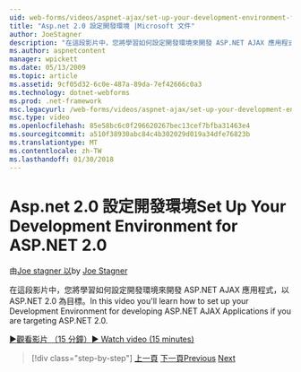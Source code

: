 ```yaml
---
uid: web-forms/videos/aspnet-ajax/set-up-your-development-environment-for-aspnet-20
title: "Asp.net 2.0 設定開發環境 |Microsoft 文件"
author: JoeStagner
description: "在這段影片中，您將學習如何設定開發環境來開發 ASP.NET AJAX 應用程式，以 ASP.NET 2.0 為目標。"
ms.author: aspnetcontent
manager: wpickett
ms.date: 05/13/2009
ms.topic: article
ms.assetid: 9cf05d32-6c0e-487a-89da-7ef42666c0a3
ms.technology: dotnet-webforms
ms.prod: .net-framework
msc.legacyurl: /web-forms/videos/aspnet-ajax/set-up-your-development-environment-for-aspnet-20
msc.type: video
ms.openlocfilehash: 85e58bc6c0f296620267bec13cef7bfba31463e4
ms.sourcegitcommit: a510f38930abc84c4b302029d019a34dfe76823b
ms.translationtype: MT
ms.contentlocale: zh-TW
ms.lasthandoff: 01/30/2018
---
```

<a name="set-up-your-development-environment-for-aspnet-20"></a><span data-ttu-id="0736f-103">Asp.net 2.0 設定開發環境</span><span class="sxs-lookup"><span data-stu-id="0736f-103">Set Up Your Development Environment for ASP.NET 2.0</span></span>
====================
<span data-ttu-id="0736f-104">由[Joe stagner 以](https://github.com/JoeStagner)</span><span class="sxs-lookup"><span data-stu-id="0736f-104">by [Joe Stagner](https://github.com/JoeStagner)</span></span>

<span data-ttu-id="0736f-105">在這段影片中，您將學習如何設定開發環境來開發 ASP.NET AJAX 應用程式，以 ASP.NET 2.0 為目標。</span><span class="sxs-lookup"><span data-stu-id="0736f-105">In this video you'll learn how to set up your Development Environment for developing ASP.NET AJAX Applications if you are targeting ASP.NET 2.0.</span></span>

[<span data-ttu-id="0736f-106">&#9654;觀看影片 （15 分鐘）</span><span class="sxs-lookup"><span data-stu-id="0736f-106">&#9654; Watch video (15 minutes)</span></span>](https://channel9.msdn.com/Blogs/ASP-NET-Site-Videos/set-up-your-development-environment-for-aspnet-20)

>[!div class="step-by-step"]
<span data-ttu-id="0736f-107">[上一頁](set-up-your-development-environment-for-aspnet-35.md)
[下一頁](how-do-i-customize-error-handling-for-the-aspnet-ajax-updatepanel.md)</span><span class="sxs-lookup"><span data-stu-id="0736f-107">[Previous](set-up-your-development-environment-for-aspnet-35.md)
[Next](how-do-i-customize-error-handling-for-the-aspnet-ajax-updatepanel.md)</span></span>
